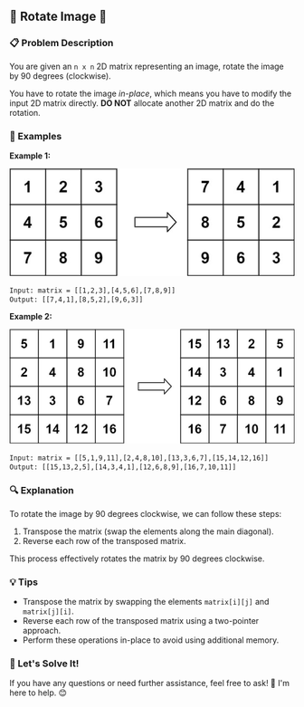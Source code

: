 ## 🔄 Rotate Image 🔄

### 📋 Problem Description

You are given an `n x n` 2D matrix representing an image, rotate the image by 90 degrees (clockwise).

You have to rotate the image _in-place_, which means you have to modify the input 2D matrix directly. **DO NOT** allocate another 2D matrix and do the rotation.

### 🌟 Examples

**Example 1:**

![](spiral1.jpg)

```
Input: matrix = [[1,2,3],[4,5,6],[7,8,9]]
Output: [[7,4,1],[8,5,2],[9,6,3]]
```

**Example 2:**

![](spiral2.jpg)

```
Input: matrix = [[5,1,9,11],[2,4,8,10],[13,3,6,7],[15,14,12,16]]
Output: [[15,13,2,5],[14,3,4,1],[12,6,8,9],[16,7,10,11]]
```

### 🔍 Explanation

To rotate the image by 90 degrees clockwise, we can follow these steps:

1. Transpose the matrix (swap the elements along the main diagonal).
2. Reverse each row of the transposed matrix.

This process effectively rotates the matrix by 90 degrees clockwise.

### 💡 Tips

- Transpose the matrix by swapping the elements `matrix[i][j]` and `matrix[j][i]`.
- Reverse each row of the transposed matrix using a two-pointer approach.
- Perform these operations in-place to avoid using additional memory.

### 🚀 Let's Solve It!

If you have any questions or need further assistance, feel free to ask! 💬 I'm here to help. 😊